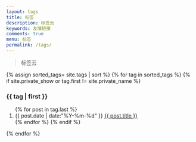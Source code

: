 ```yaml
---
layout: tags
title: 标签
description: 标签云
keywords: 友情链接
comments: true
menu: 标签
permalink: /tags/
---
```


> 标签云

<div id="tags-cloud"></div>
<section class="container posts-content">
	{% assign sorted_tags= site.tags | sort %}
	{% for tag in sorted_tags %}
    {% if site.private_show  or tag.first != site.private_name %}
        <a id="tag-{{tag.first}}"><h3>{{ tag | first }}</h3></a>
        <ol>
        {% for post in tag.last %}
                <li class="posts-list-item">
                    <span class="posts-list-meta">{{ post.date | date:"%Y-%m-%d" }}</span>
                    <a class="posts-list-name" href="{{ post.url }}">{{ post.title }}</a>
                </li>
        {% endfor %}
    {% endif %}
    </ol>
    {% endfor %}
</section>


<script>
$(function(){
    var words = [
        {% for tag in site.tags %}
            {% if site.private_show  or tag.first != site.private_name %}
                {
                text:"{{tag.first}}",
                link:"#tag-{{tag.first}}"
                },
            {% endif %}
        {% endfor %}
    ];
    for (var w of words){
        w.weight = Math.random()* 200;
    }
    $("#tags-cloud").jQCloud(words,{
        width: 900,
        height:500
    });
});
 </script>
